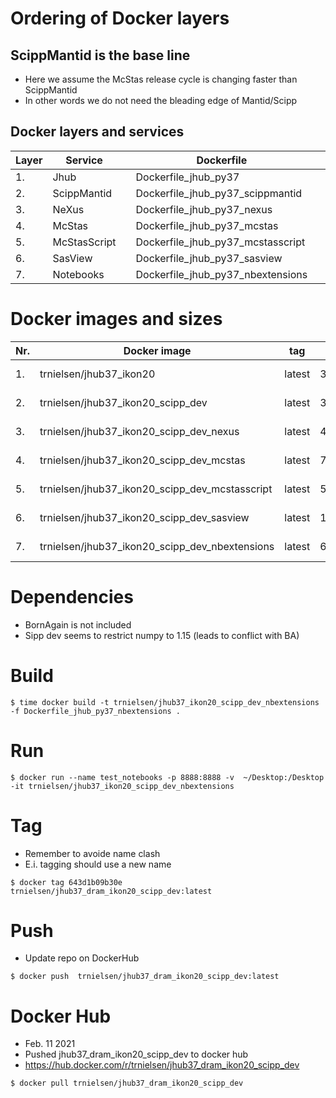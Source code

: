 # Ordering of Docker layers
## ScippMantid is the base line
* Here we assume the McStas release cycle is changing faster than ScippMantid
* In other words we do not need the bleading edge of Mantid/Scipp


## Docker layers and services
| Layer  | Service  |   | Dockerfile  |   | Docker image  |   |
|---|---|---|---|---|---|---|
| 1.  | Jhub         |   | Dockerfile_jhub_py37                |   | trnielsen/jhub37_ikon20                        |   |
| 2.  | ScippMantid  |   | Dockerfile_jhub_py37_scippmantid    |   | trnielsen/jhub37_ikon20_scipp_dev              |   |
| 3.  | NeXus        |   | Dockerfile_jhub_py37_nexus          |   | trnielsen/jhub37_ikon20_scipp_dev_nexus        |   |
| 4.  | McStas       |   | Dockerfile_jhub_py37_mcstas         |   | trnielsen/jhub37_ikon20_scipp_dev_mcstas       |   |
| 5.  | McStasScript |   | Dockerfile_jhub_py37_mcstasscript   |   | trnielsen/jhub37_ikon20_scipp_dev_mcstasscript |   |
| 6.  | SasView      |   | Dockerfile_jhub_py37_sasview        |   | trnielsen/jhub37_ikon20_scipp_dev_sasview      |   |
| 7.  | Notebooks    |   | Dockerfile_jhub_py37_nbextensions   |   | trnielsen/jhub37_ikon20_scipp_dev_nbextensions |   |
 
# Docker images and sizes
| Nr.  | Docker image  |  tag | ID image   |  CREATED | SIZE  |   |
|---|---|---|---|---|---|---|
| 1.  |  trnielsen/jhub37_ikon20                        | latest   | 3db760435235  | 47 hours ago  | 678MB   |   |
| 2.  |  trnielsen/jhub37_ikon20_scipp_dev              | latest   | 308bc8a0aa98  | 47 hours ago  | 3.04GB  |   |
| 3.  |  trnielsen/jhub37_ikon20_scipp_dev_nexus        | latest   | 46ba256ad165  | 46 hours ago  | 3.47GB  |   |
| 4.  |  trnielsen/jhub37_ikon20_scipp_dev_mcstas       | latest   | 752f13f4ecab  | 46 hours ago  | 4.72GB  |   |
| 5.  |  trnielsen/jhub37_ikon20_scipp_dev_mcstasscript | latest   | 57d77c29315d  | 46 hours ago  | 4.72GB  |   |
| 6.  |  trnielsen/jhub37_ikon20_scipp_dev_sasview      | latest   | 1548764f8683  | 46 hours ago  | 4.86GB  |   |
| 7.  |  trnielsen/jhub37_ikon20_scipp_dev_nbextensions | latest   | 643d1b09b30e  | 46 hours ago  | 4.91GB  |   |


# Dependencies 
* BornAgain is not included
* Sipp dev seems to restrict numpy to 1.15 (leads to conflict with BA)

# Build
```console
$ time docker build -t trnielsen/jhub37_ikon20_scipp_dev_nbextensions -f Dockerfile_jhub_py37_nbextensions .
```

# Run
```console
$ docker run --name test_notebooks -p 8888:8888 -v  ~/Desktop:/Desktop -it trnielsen/jhub37_ikon20_scipp_dev_nbextensions
```
# Tag
* Remember to avoide name clash
* E.i. tagging should use a new name
```console
$ docker tag 643d1b09b30e trnielsen/jhub37_dram_ikon20_scipp_dev:latest
```

# Push
* Update repo on DockerHub
```console
$ docker push  trnielsen/jhub37_dram_ikon20_scipp_dev:latest
```
# Docker Hub
* Feb. 11 2021 
* Pushed jhub37_dram_ikon20_scipp_dev to docker hub
* https://hub.docker.com/r/trnielsen/jhub37_dram_ikon20_scipp_dev



```console
$ docker pull trnielsen/jhub37_dram_ikon20_scipp_dev
```
